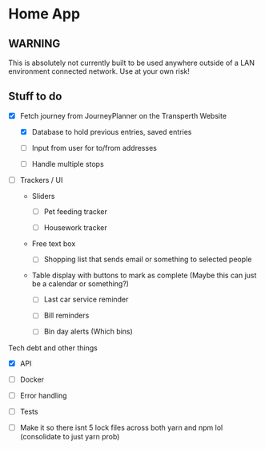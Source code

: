 # Home App

## WARNING

This is absolutely not currently built to be used anywhere outside of a LAN environment connected network. Use at your own risk!

## Stuff to do
- [x] Fetch journey from JourneyPlanner on the Transperth Website

    - [x] Database to hold previous entries, saved entries

    - [ ] Input from user for to/from addresses

    - [ ] Handle multiple stops


- [ ] Trackers / UI

    - Sliders

        - [ ] Pet feeding tracker

        - [ ] Housework tracker

    - Free text box

        - [ ] Shopping list that sends email or something to selected people

    - Table display with buttons to mark as complete (Maybe this can just be a calendar or something?)

        - [ ] Last car service reminder

        - [ ] Bill reminders

        - [ ] Bin day alerts (Which bins)

Tech debt and other things

- [x] API

- [ ] Docker

- [ ] Error handling

- [ ] Tests

- [ ] Make it so there isnt 5 lock files across both yarn and npm lol (consolidate to just yarn prob)